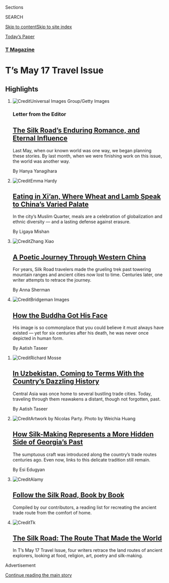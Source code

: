 <div id="app">

<div>

<div class="NYTAppHideMasthead css-zz1s19 e1suatyy0">

<div class="section css-ui9rw0 e1suatyy2">

<div class="css-11hrj97 er09x8g0">

<div class="css-6n7j50">

</div>

<span class="css-1dv1kvn">Sections</span>

<div class="css-10488qs">

<span class="css-1dv1kvn">SEARCH</span>

</div>

[Skip to content](#site-content)[Skip to site
index](#site-index)

</div>

<div class="css-10698na e1huz5gh0">

</div>

</div>

<div id="masthead-bar-one" class="section hasLinks css-15hmgas e1csuq9d3">

<div class="css-uqyvli e1csuq9d0">

</div>

<div class="css-1uqjmks e1csuq9d1">

</div>

<div class="css-9e9ivx">

[](https://myaccount.nytimes.com/auth/login?response_type=cookie&client_id=vi)

</div>

<div class="css-1bvtpon e1csuq9d2">

[Today’s
Paper](https://www.nytimes.com/section/todayspaper)

</div>

</div>

</div>

</div>

<div data-aria-hidden="false">

<div id="site-content" data-role="main">

<div id="collection-ts-may-17-travel-issue" class="section css-15h4p1b e9abtgs0">

<div class="css-1j21atc e1svk9qx1">

<div class="css-2fant5 e1svk9qx2">

<div class="css-9dfq42 eu54l5x0">

<div id="sponsor-wrapper" class="css-7a1pgi eaca97t0" type="sponsor" hidden="">

<div id="sponsor-slug" class="css-1l4mleb eaca97t1" hidden="">

Supported by

</div>

[Continue reading the main
story](#after-sponsor)

<div id="sponsor" class="ad sponsor-wrapper" style="text-align:left;height:100%;display:block">

</div>

<div id="after-sponsor">

</div>

</div>

</div>

### <span class="css-1j5banm ezz4tcd1">[T Magazine](/section/t-magazine)</span>

</div>

<div class="css-nfcc9b e1svk9qx3">

<div class="css-vl9dhg e1svk9qx5">

<div class="css-1nrhkj6 e1svk9qx6">

# T’s May 17 Travel Issue

<div class="follow-button-placeholder" data-collection-id="">

</div>

</div>

</div>

</div>

</div>

<div class="css-4svvz1 ekkqrpp0">

<div id="collection-highlights-container" class="section css-18l1u7x e46isfb1">

<div class="template-1 css-gfgt40 ekkqrpp1">

## Highlights

1.  ![<span class="css-bu41p2 e1oaj3zl2"><span class="css-1dv1kvn">Credit</span>Universal
    Images Group/Getty Images
    </span>](https://static01.nyt.com/images/2020/05/17/t-magazine/17tmag-maps/17tmag-maps-jumbo.jpg)
    
    <div class="css-gjijuv">
    
    ### Letter from the Editor
    
    ## [The Silk Road’s Enduring Romance, and Eternal Influence](/2020/05/11/t-magazine/silk-road-travel-issue.html)
    
    Last May, when our known world was one way, we began planning these
    stories. By last month, when we were finishing work on this issue,
    the world was another
    way.
    
    <span class="css-me3p27"></span><span class="css-nds4d6 e4e4i5l3"></span><span class="css-9voj2j">By
    <span class="css-1baulvz last-byline" itemprop="name">Hanya
    Yanagihara</span></span>
    
    </div>

2.  ![<span class="css-473pcf e1oaj3zl2"><span class="css-1dv1kvn">Credit</span>Emma
    Hardy</span>](https://static01.nyt.com/images/2020/05/17/t-magazine/17tmag-xian-slide-6UTN/17tmag-xian-slide-6UTN-videoLarge-v2.jpg)
    
    <div class="css-10wtrbd">
    
    ## [Eating in Xi’an, Where Wheat and Lamb Speak to China’s Varied Palate](/2020/05/11/t-magazine/xian-china-food.html)
    
    In the city’s Muslim Quarter, meals are a celebration of
    globalization and ethnic diversity — and a lasting defense against
    erasure.
    
    <span class="css-me3p27"></span><span class="css-nds4d6 e4e4i5l3"></span><span class="css-9voj2j">By
    <span class="css-1baulvz last-byline" itemprop="name">Ligaya
    Mishan</span></span>
    
    </div>

3.  ![<span class="css-473pcf e1oaj3zl2"><span class="css-1dv1kvn">Credit</span>Zhang
    Xiao</span>](https://static01.nyt.com/images/2020/05/17/t-magazine/17tmag-turpan-slide-QRGL/17tmag-turpan-slide-QRGL-videoLarge.jpg)
    
    <div class="css-10wtrbd">
    
    ## [A Poetic Journey Through Western China](/2020/05/11/t-magazine/china-desert.html)
    
    For years, Silk Road travelers made the grueling trek past towering
    mountain ranges and ancient cities now lost to time. Centuries
    later, one writer attempts to retrace the
    journey.
    
    <span class="css-me3p27"></span><span class="css-nds4d6 e4e4i5l3"></span><span class="css-9voj2j">By
    <span class="css-1baulvz last-byline" itemprop="name">Anna
    Sherman</span></span>
    
    </div>

4.  ![<span class="css-473pcf e1oaj3zl2"><span class="css-1dv1kvn">Credit</span>Bridgeman
    Images</span>](https://static01.nyt.com/images/2020/05/17/t-magazine/17tmag-sarnath-slide-HXV3/17tmag-sarnath-slide-HXV3-videoLarge-v2.jpg)
    
    <div class="css-10wtrbd">
    
    ## [How the Buddha Got His Face](/2020/05/11/t-magazine/buddha-statues-face.html)
    
    His image is so commonplace that you could believe it must always
    have existed — yet for six centuries after his death, he was never
    once depicted in human
    form.
    
    <span class="css-me3p27"></span><span class="css-nds4d6 e4e4i5l3"></span><span class="css-9voj2j">By
    <span class="css-1baulvz last-byline" itemprop="name">Aatish
    Taseer</span></span>
    
    </div>

</div>

<div class="css-1xdhyk6 e46isfb0">

<div class="css-zk12ih ef6si7p0">

1.  ![<span class="css-kfv9p0 e1oaj3zl2"><span class="css-1dv1kvn">Credit</span>Richard
    Mosse</span>](https://static01.nyt.com/images/2020/05/17/t-magazine/17tmag-uzbekistan-slide-LP4D/17tmag-uzbekistan-slide-LP4D-videoLarge.jpg)
    
    <div class="css-10wtrbd">
    
    ## [In Uzbekistan, Coming to Terms With the Country’s Dazzling History](/2020/05/11/t-magazine/uzbekistan-history-silk-road.html)
    
    Central Asia was once home to several bustling trade cities. Today,
    traveling through them reawakens a distant, though not forgotten,
    past.
    
    <span class="css-me3p27"></span><span class="css-nds4d6 e4e4i5l3"></span><span class="css-9voj2j">By
    <span class="css-1baulvz last-byline" itemprop="name">Aatish
    Taseer</span></span>
    
    </div>

2.  ![<span class="css-kfv9p0 e1oaj3zl2"><span class="css-1dv1kvn">Credit</span>Artwork
    by Nicolas Party. Photo by Weichia
    Huang</span>](https://static01.nyt.com/images/2020/05/17/t-magazine/17tmag-tbilisi-slide-J8LK/17tmag-tbilisi-slide-J8LK-videoLarge.jpg)
    
    <div class="css-10wtrbd">
    
    ## [How Silk-Making Represents a More Hidden Side of Georgia’s Past](/2020/05/11/t-magazine/silk-road-tbilisi-georgia.html)
    
    The sumptuous craft was introduced along the country’s trade routes
    centuries ago. Even now, links to this delicate tradition still
    remain.
    
    <span class="css-me3p27"></span><span class="css-nds4d6 e4e4i5l3"></span><span class="css-9voj2j">By
    <span class="css-1baulvz last-byline" itemprop="name">Esi
    Edugyan</span></span>
    
    </div>

3.  ![<span class="css-kfv9p0 e1oaj3zl2"><span class="css-1dv1kvn">Credit</span>Alamy</span>](https://static01.nyt.com/images/2020/05/16/t-magazine/travel/silk-road-reading-slide-SWSP/silk-road-reading-slide-SWSP-videoLarge.jpg)
    
    <div class="css-10wtrbd">
    
    ## [Follow the Silk Road, Book by Book](/2020/05/11/t-magazine/silk-road-reading-list-books-movies.html)
    
    Compiled by our contributors, a reading list for recreating the
    ancient trade route from the comfort of
    home.
    
    <span class="css-me3p27"></span>
    
    </div>

4.  ![<span class="css-kfv9p0 e1oaj3zl2"><span class="css-1dv1kvn">Credit</span>Tk</span>](https://static01.nyt.com/images/2020/05/11/t-magazine/11tmag-travel-map/11tmag-travel-map-videoLarge.jpg)
    
    <div class="css-10wtrbd">
    
    ## [The Silk Road: The Route That Made the World](/2020/05/11/t-magazine/the-silk-road.html)
    
    In T’s May 17 Travel Issue, four writers retrace the land routes of
    ancient explorers, looking at food, religion, art, poetry and
    silk-making.
    
    <span class="css-me3p27"></span>
    
    </div>

</div>

</div>

</div>

<div id="mid1-wrapper" class="css-1mn4oms eaca97t0" type="rank">

<div id="mid1-slug" class="css-1tag3rd eaca97t1">

Advertisement

</div>

[Continue reading the main
story](#after-mid1)

<div id="mid1" class="ad mid1-wrapper" style="text-align:center;height:100%;display:block">

</div>

<div id="after-mid1">

</div>

</div>

</div>

</div>

</div>

## Site Index

<div>

</div>

## Site Information Navigation

  - [© <span>2020</span> <span>The New York Times
    Company</span>](https://help.nytimes.com/hc/en-us/articles/115014792127-Copyright-notice)

<!-- end list -->

  - [NYTCo](https://www.nytco.com/)
  - [Contact
    Us](https://help.nytimes.com/hc/en-us/articles/115015385887-Contact-Us)
  - [Work with us](https://www.nytco.com/careers/)
  - [Advertise](https://nytmediakit.com/)
  - [T Brand Studio](http://www.tbrandstudio.com/)
  - [Your Ad
    Choices](https://www.nytimes.com/privacy/cookie-policy#how-do-i-manage-trackers)
  - [Privacy](https://www.nytimes.com/privacy)
  - [Terms of
    Service](https://help.nytimes.com/hc/en-us/articles/115014893428-Terms-of-service)
  - [Terms of
    Sale](https://help.nytimes.com/hc/en-us/articles/115014893968-Terms-of-sale)
  - [Site
    Map](https://spiderbites.nytimes.com)
  - [Help](https://help.nytimes.com/hc/en-us)
  - [Subscriptions](https://www.nytimes.com/subscription?campaignId=37WXW)

</div>

</div>

